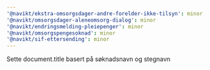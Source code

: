 ```yaml
---
'@navikt/ekstra-omsorgsdager-andre-forelder-ikke-tilsyn': minor
'@navikt/omsorgsdager-aleneomsorg-dialog': minor
'@navikt/endringsmelding-pleiepenger': minor
'@navikt/omsorgspengesoknad': minor
'@navikt/sif-ettersending': minor
---
```


Sette document.title basert på søknadsnavn og stegnavn
